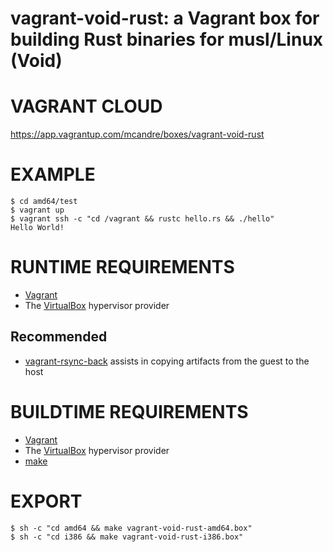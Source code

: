# vagrant-void-rust: a Vagrant box for building Rust binaries for musl/Linux (Void)

# VAGRANT CLOUD

https://app.vagrantup.com/mcandre/boxes/vagrant-void-rust

# EXAMPLE

```console
$ cd amd64/test
$ vagrant up
$ vagrant ssh -c "cd /vagrant && rustc hello.rs && ./hello"
Hello World!
```

# RUNTIME REQUIREMENTS

* [Vagrant](https://www.vagrantup.com)
* The [VirtualBox](https://www.virtualbox.org) hypervisor provider

## Recommended

* [vagrant-rsync-back](https://github.com/smerrill/vagrant-rsync-back) assists in copying artifacts from the guest to the host

# BUILDTIME REQUIREMENTS

* [Vagrant](https://www.vagrantup.com)
* The [VirtualBox](https://www.virtualbox.org) hypervisor provider
* [make](https://www.gnu.org/software/make/)

# EXPORT

```console
$ sh -c "cd amd64 && make vagrant-void-rust-amd64.box"
$ sh -c "cd i386 && make vagrant-void-rust-i386.box"
```
